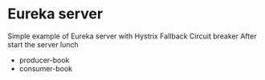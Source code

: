 
# Eureka server
Simple example of Eureka server with Hystrix Fallback Circuit breaker
After start the server lunch
* producer-book
* consumer-book
